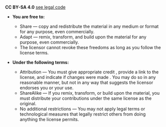 **CC BY-SA 4.0** [see legal code](https://creativecommons.org/licenses/by-sa/4.0/legalcode.en)

- **You are free to:**
  * Share — copy and redistribute the material in any medium or format for any purpose, even commercially.
  * Adapt — remix, transform, and build upon the material for any purpose, even commercially.
  * The licensor cannot revoke these freedoms as long as you follow the license terms.

- **Under the following terms:**
  * Attribution — You must give appropriate credit , provide a link to the license, and indicate if changes were made . You may do so in any reasonable manner, but not in any way that suggests the licensor endorses you or your use.
  * ShareAlike — If you remix, transform, or build upon the material, you must distribute your contributions under the same license as the original.
  * No additional restrictions — You may not apply legal terms or technological measures that legally restrict others from doing anything the license permits.


